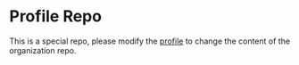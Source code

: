 # Profile Repo

This is a special repo, please modify the [profile](/profile) to change the content of the organization repo. 
